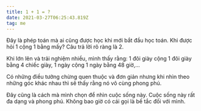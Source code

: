 ```yaml
---
title: 1 + 1 = ?
date: 2021-03-27T06:25:43.819Z
tag: me
---
```

Đây là phép toán mà ai cũng được học khi mới bắt đầu học toán. Khi được hỏi 1 cộng 1 bằng mấy? Câu trả lời rõ ràng là 2.

Khi lớn lên và trải nghiệm nhiều, mình thấy rằng: 1 đôi giày cộng 1 đôi giày bằng 4 chiếc giày, 1 ngày cộng 1 ngày bằng 48 giờ,...

Có những điều tưởng chừng quen thuộc và đơn giản nhưng khi nhìn theo những góc khác nhau thì sẽ thấy rằng nó vô cùng phong phú.

Đây cũng là cách mà mình chọn để nhìn cuộc sống này. Cuộc sống này rất đa dạng và phong phú. Không bao giờ có cái gọi là bế tắc đối với mình.